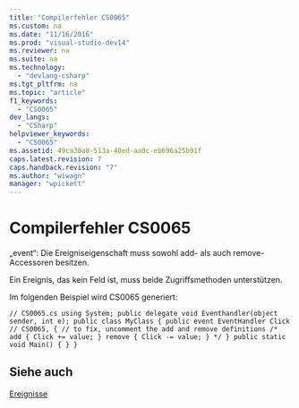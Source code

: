 ```yaml
---
title: "Compilerfehler CS0065"
ms.custom: na
ms.date: "11/16/2016"
ms.prod: "visual-studio-dev14"
ms.reviewer: na
ms.suite: na
ms.technology: 
  - "devlang-csharp"
ms.tgt_pltfrm: na
ms.topic: "article"
f1_keywords: 
  - "CS0065"
dev_langs: 
  - "CSharp"
helpviewer_keywords: 
  - "CS0065"
ms.assetid: 49ca30a8-513a-40ed-aa0c-eb696a25b91f
caps.latest.revision: 7
caps.handback.revision: "7"
ms.author: "wiwagn"
manager: "wpickett"
---
```

# Compilerfehler CS0065
„event“: Die Ereigniseigenschaft muss sowohl add\- als auch remove\-Accessoren besitzen.  
  
 Ein Ereignis, das kein Feld ist, muss beide Zugriffsmethoden unterstützen.  
  
 Im folgenden Beispiel wird CS0065 generiert:  
  
```  
// CS0065.cs using System; public delegate void Eventhandler(object sender, int e); public class MyClass { public event EventHandler Click   // CS0065, { // to fix, uncomment the add and remove definitions /* add { Click += value; } remove { Click -= value; } */ } public static void Main() { } }  
```  
  
## Siehe auch  
 [Ereignisse](../Topic/Events%20\(C%23%20Programming%20Guide\).md)